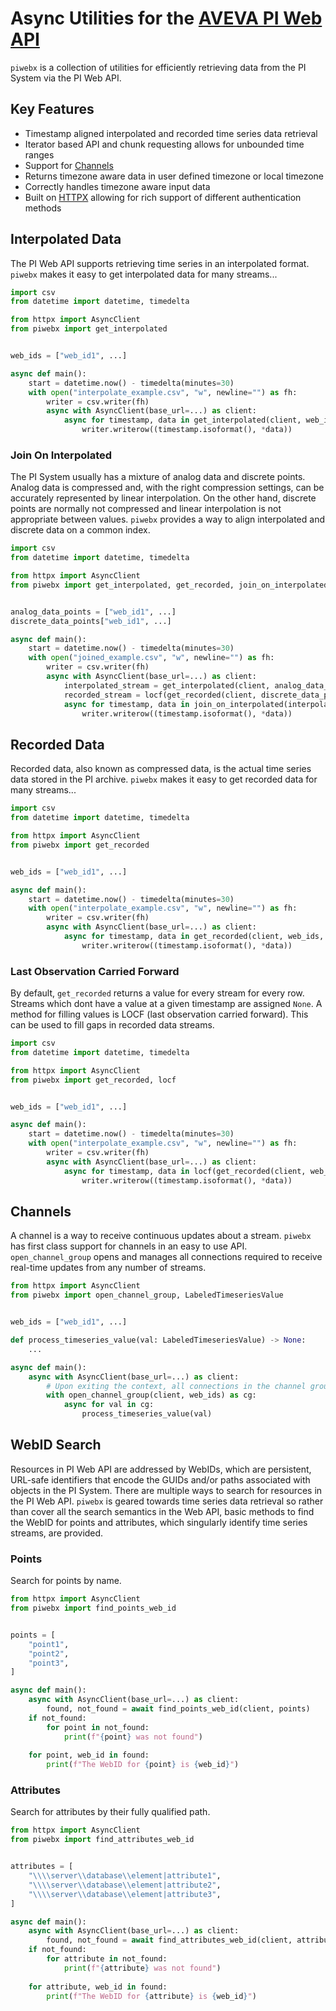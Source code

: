 # Async Utilities for the [AVEVA PI Web API](https://docs.aveva.com/bundle/pi-web-api-reference/page/help.html)
`piwebx` is a collection of utilities for efficiently retrieving data from the PI System via the PI Web API.

## Key Features
- Timestamp aligned interpolated and recorded time series data retrieval
- Iterator based API and chunk requesting allows for unbounded time ranges
- Support for [Channels](https://docs.aveva.com/bundle/pi-web-api-reference/page/help/topics/channels.html)
- Returns timezone aware data in user defined timezone or local timezone
- Correctly handles timezone aware input data
- Built on [HTTPX](https://www.python-httpx.org/) allowing for rich support of different authentication methods

## Interpolated Data
The PI Web API supports retrieving time series in an interpolated format. `piwebx` makes it easy to get interpolated data for many streams...

```python
import csv
from datetime import datetime, timedelta

from httpx import AsyncClient
from piwebx import get_interpolated


web_ids = ["web_id1", ...]

async def main():
    start = datetime.now() - timedelta(minutes=30)
    with open("interpolate_example.csv", "w", newline="") as fh:
        writer = csv.writer(fh)
        async with AsyncClient(base_url=...) as client:
            async for timestamp, data in get_interpolated(client, web_ids, start=start):
                writer.writerow((timestamp.isoformat(), *data))
```

### Join On Interpolated
The PI System usually has a mixture of analog data and discrete points. Analog data is compressed and, with the right compression settings, can be accurately represented by linear interpolation. On the other hand, discrete points are normally not compressed and linear interpolation is not appropriate between values. `piwebx` provides a way to align interpolated and discrete data on a common index.

```python
import csv
from datetime import datetime, timedelta

from httpx import AsyncClient
from piwebx import get_interpolated, get_recorded, join_on_interpolated, locf


analog_data_points = ["web_id1", ...]
discrete_data_points["web_id1", ...]

async def main():
    start = datetime.now() - timedelta(minutes=30)
    with open("joined_example.csv", "w", newline="") as fh:
        writer = csv.writer(fh)
        async with AsyncClient(base_url=...) as client:
            interpolated_stream = get_interpolated(client, analog_data_points, start_time=start)
            recorded_stream = locf(get_recorded(client, discrete_data_points, start_time=start))
            async for timestamp, data in join_on_interpolated(interpolated_stream, recorded_stream):
                writer.writerow((timestamp.isoformat(), *data))
```

## Recorded Data
Recorded data, also known as compressed data, is the actual time series data stored in the PI archive. `piwebx` makes it easy to get recorded data for many streams...

```python
import csv
from datetime import datetime, timedelta

from httpx import AsyncClient
from piwebx import get_recorded


web_ids = ["web_id1", ...]

async def main():
    start = datetime.now() - timedelta(minutes=30)
    with open("interpolate_example.csv", "w", newline="") as fh:
        writer = csv.writer(fh)
        async with AsyncClient(base_url=...) as client:
            async for timestamp, data in get_recorded(client, web_ids, start=start):
                writer.writerow((timestamp.isoformat(), *data))
```

### Last Observation Carried Forward
By default, `get_recorded` returns a value for every stream for every row. Streams which dont have a value at a given timestamp are assigned `None`. A method for filling values is LOCF (last observation carried forward). This can be used to fill gaps in recorded data streams.

```python
import csv
from datetime import datetime, timedelta

from httpx import AsyncClient
from piwebx import get_recorded, locf


web_ids = ["web_id1", ...]

async def main():
    start = datetime.now() - timedelta(minutes=30)
    with open("interpolate_example.csv", "w", newline="") as fh:
        writer = csv.writer(fh)
        async with AsyncClient(base_url=...) as client:
            async for timestamp, data in locf(get_recorded(client, web_ids, start=start)):
                writer.writerow((timestamp.isoformat(), *data))
```

## Channels
A channel is a way to receive continuous updates about a stream. `piwebx` has first class support for channels in an easy to use API. `open_channel_group` opens and manages all connections required to receive real-time updates from any number of streams.

```python
from httpx import AsyncClient
from piwebx import open_channel_group, LabeledTimeseriesValue


web_ids = ["web_id1", ...]

def process_timeseries_value(val: LabeledTimeseriesValue) -> None:
    ...

async def main():
    async with AsyncClient(base_url=...) as client:
        # Upon exiting the context, all connections in the channel group are closed
        with open_channel_group(client, web_ids) as cg:
            async for val in cg:
                process_timeseries_value(val)
```

## WebID Search
Resources in PI Web API are addressed by WebIDs, which are persistent, URL-safe identifiers that encode the GUIDs and/or paths associated with objects in the PI System. There are multiple ways to search for resources in the PI Web API. `piwebx` is geared towards time series data retrieval so rather than cover all the search semantics in the Web API, basic methods to find the WebID for points and attributes, which singularly identify time series streams, are provided.

### Points
Search for points by name.

```python
from httpx import AsyncClient
from piwebx import find_points_web_id


points = [
    "point1",
    "point2",
    "point3",
]

async def main():
    async with AsyncClient(base_url=...) as client:
        found, not_found = await find_points_web_id(client, points)
    if not_found:
        for point in not_found:
            print(f"{point} was not found")
    
    for point, web_id in found:
        print(f"The WebID for {point} is {web_id}")
```

### Attributes
Search for attributes by their fully qualified path.

```python
from httpx import AsyncClient
from piwebx import find_attributes_web_id


attributes = [
    "\\\\server\\database\\element|attribute1",
    "\\\\server\\database\\element|attribute2",
    "\\\\server\\database\\element|attribute3",
]

async def main():
    async with AsyncClient(base_url=...) as client:
        found, not_found = await find_attributes_web_id(client, attributes)
    if not_found:
        for attribute in not_found:
            print(f"{attribute} was not found")
    
    for attribute, web_id in found:
        print(f"The WebID for {attribute} is {web_id}")
```